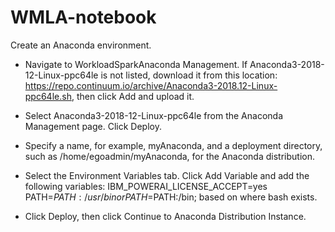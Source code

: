 # WMLA-notebook

Create an Anaconda environment.

   * Navigate to WorkloadSparkAnaconda Management. If Anaconda3-2018-12-Linux-ppc64le is not listed, download it from this location: https://repo.continuum.io/archive/Anaconda3-2018.12-Linux-ppc64le.sh, then click Add and upload it.
   * Select Anaconda3-2018-12-Linux-ppc64le from the Anaconda Management page. Click Deploy.
   * Specify a name, for example, myAnaconda, and a deployment directory, such as /home/egoadmin/myAnaconda, for the Anaconda distribution.
   * Select the Environment Variables tab. Click Add Variable and add the following variables:
    IBM_POWERAI_LICENSE_ACCEPT=yes
    PATH=$PATH:/usr/bin or PATH=$PATH:/bin; based on where bash exists.

   * Click Deploy, then click Continue to Anaconda Distribution Instance.

